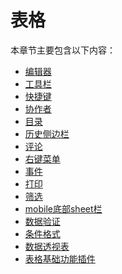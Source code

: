 # 表格

本章节主要包含以下内容：

<ul>
  <li><a href="/sheet/editor/editor.md/">编辑器</a></li>
  <li><a href="/sheet/toolbar.md/">工具栏</a></li>
  <li><a href="/sheet/shortcut.md/">快捷键</a></li>
  <li><a href="/sheet/collaborator.md/">协作者</a></li>
  <li><a href="/sheet/tableofcontent.md/">目录</a></li>
  <li><a href="/sheet/historySidebar.md/">历史侧边栏</a></li>
  <li><a href="/sheet/comment.md/">评论</a></li>
  <li><a href="/sheet/contextMenu.md/">右键菜单</a></li>
  <li><a href="/sheet/events.md/">事件</a></li>
  <li><a href="/sheet/print.md/">打印</a></li>
  <li><a href="/sheet/filter.md/">筛选</a></li>
  <li><a href="/sheet/mobileSheetTab.md/">mobile底部sheet栏</a></li>
  <li><a href="/sheet/dataValidation.md/">数据验证</a></li>
  <li><a href="/sheet/conditionFormat.md/">条件格式</a></li>
  <li><a href="/sheet/pivotTable.md/">数据透视表</a></li>
  <li><a href="/sheet/basicPlugins.md/">表格基础功能插件</a></li>
</ul>
